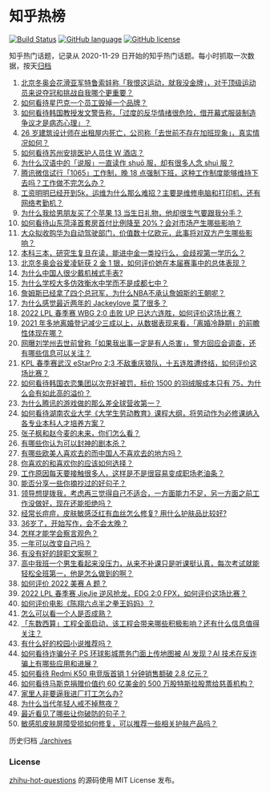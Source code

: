 # 知乎热榜
[![Build Status](https://github.com/ToWeLong/zhihu-hot-questions/workflows/CI/badge.svg)](https://github.com/ToWeLong/zhihu-hot-questions/actions)
[![GitHub language](https://img.shields.io/badge/language-golang-orange.svg)](https://golang.org/)
[![GitHub license](https://img.shields.io/github/license/ToWeLong/zhihu-hot-questions)](https://github.com/ToWeLong/zhihu-hot-questions/blob/main/LICENSE)

知乎热门话题，记录从 2020-11-29 日开始的知乎热门话题。每小时抓取一次数据，按天[归档](./archives)

<!-- BEGIN -->

1. [北京冬奥会花滑亚军特鲁索娃称「我恨这运动，就我没金牌」，对于顶级运动员来说夺冠和挑战自我哪个更重要？](https://www.zhihu.com/question/517234216)
1. [如何看待星巴克一个员工毁掉一个品牌？](https://www.zhihu.com/question/517036242)
1. [如何看待韩国教授发文警告称，「过度的反华情绪很危险，借开幕式服装制造争议才是病态心理」？](https://www.zhihu.com/question/516851416)
1. [26 岁建筑设计师在出租屋内死亡，公司称「去世前不存在加班现象」，真实情况如何？](https://www.zhihu.com/question/517305040)
1. [如何看待苏州安排医护人员住 W 酒店？](https://www.zhihu.com/question/517158744)
1. [为什么汉语中的「说服」一直读作 shuō 服，却有很多人念 shuì 服？](https://www.zhihu.com/question/313282154)
1. [腾讯微信试行「1065」工作制，晚 18 点强制下班，这种工作制度能够维持下去吗？工作做不完怎么办？](https://www.zhihu.com/question/517288573)
1. [工资明明已经开到5k，运维为什么那么难招？主要是维修电脑和打印机，还有网络考勤机？](https://www.zhihu.com/question/516727752)
1. [为什么我给男朋友买了个苹果 13 当生日礼物，他却很生气要跟我分手？](https://www.zhihu.com/question/517090764)
1. [如何看待山东菏泽首套房首付比例降至 20%？会对市场产生哪些影响？](https://www.zhihu.com/question/517236250)
1. [大众拟收购华为自动驾驶部门，价值数十亿欧元，此事将对双方产生哪些影响？](https://www.zhihu.com/question/517162708)
1. [本科三本，研究生复旦在读，能进中金一类投行么，会歧视第一学历么？](https://www.zhihu.com/question/49363232)
1. [北京冬奥会谷爱凌斩获 2 金 1 银，如何评价她在本届赛事中的总体表现？](https://www.zhihu.com/question/517248756)
1. [为什么中国人很少戴机械式手表?](https://www.zhihu.com/question/504079793)
1. [为什么学校大多仿效衡水中学而不是成都七中？](https://www.zhihu.com/question/381959786)
1. [詹姆斯已经拿了四个总冠军，为什么NBA不承认詹姆斯的王朝呢？](https://www.zhihu.com/question/517188012)
1. [为什么感觉最近两年的 Jackeylove 菜了很多？](https://www.zhihu.com/question/516233223)
1. [2022 LPL 春季赛 WBG 2:0 击败 UP 已达六连胜，如何评价这场比赛？](https://www.zhihu.com/question/517317264)
1. [2021 年多地离婚登记减少三成以上，从数据表现来看，「离婚冷静期」的前瞻性体现在哪？](https://www.zhihu.com/question/517057429)
1. [网曝刘学州去世前曾称「如果我出事一定是有人杀害」，警方回应会调查，还有哪些信息可以关注？](https://www.zhihu.com/question/517236102)
1. [KPL 春季赛武汉 eStarPro 2:3 不敌重庆狼队，十五连胜遭终结，如何评价这场比赛？](https://www.zhihu.com/question/517334077)
1. [如何看待韩国衣恋集团以次充好被罚，标价 1500 的羽绒服成本只有 75，为什么会有如此高的溢价？](https://www.zhihu.com/question/515600036)
1. [为什么腾讯的游戏做的那么差全球营收第一？](https://www.zhihu.com/question/512794653)
1. [如何看待湖南农业大学《大学生劳动教育》课程大纲，将劳动作为必修课纳入各专业本科人才培养方案？](https://www.zhihu.com/question/516742333)
1. [张子枫和赵今麦的未来，你们怎么看？](https://www.zhihu.com/question/369374154)
1. [有哪些你认为可以封神的剧本杀？](https://www.zhihu.com/question/448538675)
1. [有哪些欧美人喜欢去的而中国人不喜欢去的地方吗？](https://www.zhihu.com/question/466369808)
1. [你喜欢的和喜欢你的应该如何选择？](https://www.zhihu.com/question/514485031)
1. [工作原因每天要接触很多人，这样是不是很容易变成职场老油条？](https://www.zhihu.com/question/516369114)
1. [能否分享一些你摘抄过的好句子？](https://www.zhihu.com/question/515305197)
1. [领导想提拨我，考虑再三觉得自己不适合，一方面能力不足，另一方面之前工作没做好，现在还能拒绝吗？](https://www.zhihu.com/question/514459906)
1. [经常长痘痘，皮肤敏感泛红有血丝怎么修复? 用什么护肤品比较好?](https://www.zhihu.com/question/514993674)
1. [36岁了，开始写作，会不会太晚？](https://www.zhihu.com/question/509498364)
1. [怎样才能学会察言观色？](https://www.zhihu.com/question/266690446)
1. [一年可以改变自己吗？](https://www.zhihu.com/question/515088040)
1. [有没有好的辞职文案啊？](https://www.zhihu.com/question/502879806)
1. [高中我班一个男生看起来没压力，从来不补课只是听课挺认真，每次考试就能轻松全班第一，他是怎么做到的啊？](https://www.zhihu.com/question/517079874)
1. [如何评价 2022 美赛 A 题？](https://www.zhihu.com/question/516986060)
1. [2022 LPL 春季赛 JieJie 逆风抢龙，EDG 2:0 FPX，如何评价这场比赛？](https://www.zhihu.com/question/517335158)
1. [如何评价电影《陈翔六点半之拳王妈妈》？](https://www.zhihu.com/question/517241192)
1. [怎么可以看一个人是否成熟？](https://www.zhihu.com/question/415808060)
1. [「东数西算」工程全面启动，该工程会带来哪些积极影响？还有什么信息值得关注？](https://www.zhihu.com/question/517129848)
1. [有什么好的校园小说推荐吗？](https://www.zhihu.com/question/386274161)
1. [如何看待诈骗分子 PS 环球影城票务门面上传地图被 AI 发现？AI 技术在反诈骗上有哪些应用和进展？](https://www.zhihu.com/question/517109875)
1. [如何看待 Redmi K50 电竞版首销 1 分钟销售额破 2.8 亿元？](https://www.zhihu.com/question/517245692)
1. [如何看待马斯克捐赠价值约 60 亿美金的 500 万股特斯拉股票给慈善机构？](https://www.zhihu.com/question/516779814)
1. [家里人非要逼我进厂打工怎么办?](https://www.zhihu.com/question/510867450)
1. [为什么当代年轻人戒不掉熬夜？](https://www.zhihu.com/question/517158907)
1. [最近看见了哪些让你破防的句子？](https://www.zhihu.com/question/512241162)
1. [敏感肌皮肤屏障受损如何修复，可以推荐一些相关护肤产品吗？](https://www.zhihu.com/question/516610612)

<!-- END -->

历史归档 [./archives](./archives)


### License
[zhihu-hot-questions](https://github.com/towelong/zhihu-hot-questions) 的源码使用 MIT License 发布。